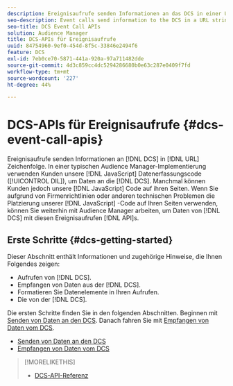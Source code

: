 ```yaml
---
description: Ereignisaufrufe senden Informationen an das DCS in einer URL-Zeichenfolge. Bei einer typischen Audience Manager-Implementierung nutzen Kunden unseren JavaScript-Datenerfassungscode (DIL), um Daten an das DCS zu senden. Manchmal können Kunden jedoch unseren JavaScript-Code nicht auf ihre Seiten platzieren. Wenn Sie aufgrund von Firmenrichtlinien oder anderen technischen Problemen unseren JavaScript-Code nicht auf Ihren Seiten platzieren können, können Sie mit Audience Manager trotzdem Daten vom DCS mit diesen Ereignisaufruf-APIs senden und zurückerhalten.
seo-description: Event calls send information to the DCS in a URL string. In a typical Audience Manager deployment, customers use our JavaScript data collection code (DIL) to send data to the DCS. However, sometimes customers cannot put our JavaScript code on their pages. If company policies or other technical issues prevent you from placing our JavaScript code on your pages, you can still work with Audience Manager to send and return data from DCS with these event call APIs.
seo-title: DCS Event Call APIs
solution: Audience Manager
title: DCS-APIs für Ereignisaufrufe
uuid: 84754960-9ef0-454d-8f5c-33846e2494f6
feature: DCS
exl-id: 7eb0ce70-5871-441a-920a-97a711482dde
source-git-commit: 4d3c859cc4dc5294286680b0e63c287e0409f7fd
workflow-type: tm+mt
source-wordcount: '227'
ht-degree: 44%

---
```


# DCS-APIs für Ereignisaufrufe {#dcs-event-call-apis}

Ereignisaufrufe senden Informationen an [!DNL DCS] in [!DNL URL] Zeichenfolge. In einer typischen Audience Manager-Implementierung verwenden Kunden unsere [!DNL JavaScript] Datenerfassungscode ([!UICONTROL DIL]), um Daten an die [!DNL DCS]. Manchmal können Kunden jedoch unsere [!DNL JavaScript] Code auf ihren Seiten. Wenn Sie aufgrund von Firmenrichtlinien oder anderen technischen Problemen die Platzierung unserer [!DNL JavaScript] -Code auf Ihren Seiten verwenden, können Sie weiterhin mit Audience Manager arbeiten, um Daten von [!DNL DCS] mit diesen Ereignisaufrufen [!DNL API]s.

## Erste Schritte {#dcs-getting-started}

Dieser Abschnitt enthält Informationen und zugehörige Hinweise, die Ihnen Folgendes zeigen:

* Aufrufen von [!DNL DCS].
* Empfangen von Daten aus der [!DNL DCS].
* Formatieren Sie Datenelemente in Ihren Aufrufen.
* Die von der [!DNL DCS].

Die ersten Schritte finden Sie in den folgenden Abschnitten. Beginnen mit [Senden von Daten an den DCS](../../../api/dcs-intro/dcs-event-calls/dcs-url-send.md). Danach fahren Sie mit [Empfangen von Daten vom DCS](../../../api/dcs-intro/dcs-event-calls/dcs-url-receive.md).

* [Senden von Daten an den DCS](dcs-url-send.md)
* [Empfangen von Daten vom DCS](dcs-url-receive.md)

>[!MORELIKETHIS]
>
>* [DCS-API-Referenz ](../../../api/dcs-intro/dcs-api-reference/dcs-api-methods.md)

